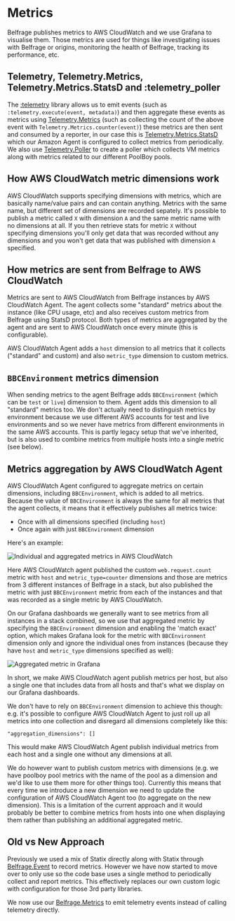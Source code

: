 # Metrics

Belfrage publishes metrics to AWS CloudWatch and we use Grafana to visualise
them. Those metrics are used for things like investigating issues with Belfrage
or origins, monitoring the health of Belfrage, tracking its performance, etc.

## Telemetry, Telemetry.Metrics, Telemetry.Metrics.StatsD and :telemetry_poller
The [:telemetry](https://hexdocs.pm/phoenix/telemetry.html) library allows us to emit events (such as `:telemetry.execute(event, metadata)`) and then aggregate these events as metrics using [Telemetry.Metrics](https://hexdocs.pm/telemetry_metrics/0.6.1/Telemetry.Metrics.html) (such as collecting the count of the above event with `Telemetry.Metrics.counter(event)`) these metrics are then sent and consumed by a reporter, in our case this is [Telemetry.Metrics.StatsD](https://hexdocs.pm/telemetry_metrics_statsd/TelemetryMetricsStatsd.html) which our Amazon Agent is configured to collect metrics from periodically. We also use [Telemetry.Poller](https://hexdocs.pm/telemetry_poller/readme.html) to create a poller which collects VM metrics along with metrics related to our different PoolBoy pools.

## How AWS CloudWatch metric dimensions work

AWS CloudWatch supports specifying dimensions with metrics, which are basically
name/value pairs and can contain anything. Metrics with the same name, but
different set of dimensions are recorded sepately. It's possible to publish a
metric called `X` with dimension `A` and the same metric name with no
dimensions at all. If you then retrieve stats for metric `X` without specifying
dimensions you'll only get data that was recorded without any dimensions and
you won't get data that was published with dimension `A` specified.

## How metrics are sent from Belfrage to AWS CloudWatch

Metrics are sent to AWS CloudWatch from Belfrage instances by AWS CloudWatch
Agent. The agent collects some "standard" metrics about the instance (like CPU
usage, etc) and also receives custom metrics from Belfrage using StatsD
protocol. Both types of metrics are aggregated by the agent and are sent to AWS
CloudWatch once every minute (this is configurable).

AWS CloudWatch Agent adds a `host` dimension to all metrics that it collects
("standard" and custom) and also `metric_type` dimension to custom metrics.

## `BBCEnvironment` metrics dimension

When sending metrics to the agent Belfrage adds `BBCEnvironment` (which can be
`test` or `live`) dimension to them. Agent adds this dimension to all
"standard" metrics too. We don't actually need to distinguish metrics by
environment because we use different AWS accounts for test and live
environments and so we never have metrics from different environments in the
same AWS accounts. This is partly legacy setup that we've inherited, but is
also used to combine metrics from multiple hosts into a single metric (see
below).

## Metrics aggregation by AWS CloudWatch Agent

AWS CloudWatch Agent configured to aggregate metrics on certain dimensions,
including `BBCEnvironment`, which is added to all metrics. Because the value of
`BBCEnvironment` is always the same for all metrics that the agent collects, it
means that it effectively publishes all metrics twice:

* Once with all dimensions specified (including `host`)
* Once again with just `BBCEnvironment` dimension

Here's an example:

![Individual and aggregated metrics in AWS
CloudWatch](/docs/img/topics/metrics/aggregated_metric.png)

Here AWS CloudWatch agent published the custom `web.request.count` metric with
`host` and `metric_type=counter` dimensions and those are metrics from 3
different instances of Belfrage in a stack, but also published the metric with
just `BBCEnvironment` metric from each of the instances and that was recorded
as a single metric by AWS CloudWatch.

On our Grafana dashboards we generally want to see metrics from all instances
in a stack combined, so we use that aggregated metric by specifying the
`BBCEnvironment` dimension and enabling the 'match exact' option, which makes
Grafana look for the metric with `BBCEnvironment` dimension only and ignore the
individual ones from instances (because they have `host` and `metric_type`
dimensions specified as well):

![Aggregated metric in
Grafana](/docs/img/topics/metrics/aggregated_metric_grafana.png)

In short, we make AWS CloudWatch agent publish metrics per host, but also a
single one that includes data from all hosts and that's what we display on our
Grafana dashboards.

We don't have to rely on `BBCEnvironment` dimension to achieve this though:
e.g. it's possible to configure AWS CloudWatch Agent to just roll up all
metrics into one collection and disregard all dimensions completely like this:

```
"aggregation_dimensions": []
```

This would make AWS CloudWatch Agent publish individual metrics from each host
and a single one without any dimensions at all.

We do however want to publish custom metrics with dimensions (e.g. we have
poolboy pool metrics with the name of the pool as a dimension and we'd like to
use them more for other things too). Currently this means that every time we
introduce a new dimension we need to update the configuration of AWS CloudWatch
Agent too (to aggregate on the new dimension). This is a limitation of the
current approach and it would probably be better to combine metrics from hosts
into one when displaying them rather than publishing an additional aggregated
metric.

## Old vs New Approach
Previously we used a mix of Statix directly along with Statix through [Belfrage.Event](../../lib/belfrage/event.ex) to record metrics. However we have now started to move over to only use so the code base uses a single method to periodically collect and report metrics. This effectively replaces our own custom logic with configuration for those 3rd party libraries.

We now use our [Belfrage.Metrics](../../lib/belfrage/metrics.ex) to emit telemetry events instead of calling telemetry directly. 
